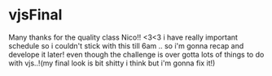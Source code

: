 # vjsFinal

Many thanks for the quality class Nico!! <3<3 i have really important schedule so i couldn't stick with this till 6am .. so i'm gonna recap and develope it later! even though the challenge is over gotta lots of things to do with vjs..!(my final look is bit shitty i think but i'm gonna fix it!)
